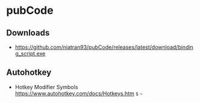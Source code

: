 # pubCode

## Downloads

- https://github.com/niatran93/pubCode/releases/latest/download/binding_script.exe

## Autohotkey
- Hotkey Modifier Symbols https://www.autohotkey.com/docs/Hotkeys.htm `$` `~`
